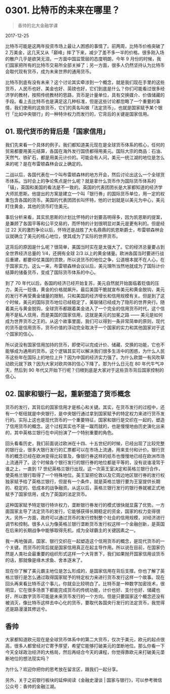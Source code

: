 # 0301. 比特币的未来在哪里？

> 香帅的北大金融学课

2017-12-25


比特币可能是这两年投资市场上最让人困惑的事情了。前两周，比特币价格突破了 2 万美金，这几天又从「巅峰」摔了下来，减少了差不多一半的价格。很多刚入场的散户几乎是欲哭无泪，一方面中国监管层的态度明朗，今年 9 月份的时候，我们国家把所有的比特币交易所全部关掉了；另一方面，很多人仍然坚持认为比特币会取代现有货币，成为未来世界的通用货币。

比特币到底有没有未来？这个讨论其实牵涉到一个概念，就是我们现在手里的这些货币，人民币也好、美金也好、英镑也好，它们到底是什么？你们可能看过很多经济学的教材，按照传统教材的思路，货币是计量单位，具有交换媒介、价值储藏的手段。看上去比特币也是满足这几种标准，但是这些讨论都忽略了一个重要的事情，我们使用的这些货币，它们的真名叫做「法定货币」，也就是国家赋予某个银行「比如中央银行」的一种特许权力而发行的，它背后的关键是国家信用。

## 01. 现代货币的背后是「国家信用」

我们先来看一个具体的例子。我们都知道美元现在是全球货币体系的核心，任何的贸易都要用美元结算，各国在海外发行国债都得用美元。国际大宗的商品：石油、天然气、铁矿石，都是用美元计价的。可能会有人问，美元一统江湖的地位是怎么来的呢？是在布雷顿森林会议上确定的。

二战以后，各国代表在一个叫布雷顿森林的地方开会，然后讨论出这么一个全球货币体系。当时会上的争论焦点是什么呢？就是拿什么货币作为国际货币体系的「锚」，英国和美国的看法是不一致的。英国的代表团团长是大家都知道的经济学大师凯恩斯。他提出的方案是建立一个叫「银行券」的国际货币单位，用一定的权重包含各国的货币。美国的代表团团长叫怀特，他的计划就是以美元为中心，美元盯住黄金，其他的货币盯住美元。

事后分析来看，其实凯恩斯的计划比怀特的计划要高明得多，因为凯恩斯的提案，是兼顾了各国平等和公平交易的，而怀特的计划很明显对美元是更有利的。但是经过 22 天的激烈争论以后，怀特还是战胜了大名鼎鼎的凯恩斯爵士，布雷顿森林会议就确立了美元的核心地位，使其成为了实际的世界货币。

这背后的原因是什么呢？很简单，美国当时实在是太强大了。它的经济总量要占到全世界经济总量的 1/4，还拥有全球 2/3 以上的黄金储量。欧洲各国当时要进行战后重建，都要仰仗美国的贷款，所以说货币的地位之争，公道根本就不在人心，在于国家实力。这么一来，布雷顿森林会议以后，美元理所当然地就成为了国际计价结算的储备货币，变成了国际货币体系的中心。

到了 70 年代以后，各国的经济已经开始复苏，美元自然就开始面临着贬值的压力，美元一贬值，黄金的价格就飙升。最后美国干脆就宣布美元和黄金脱钩，美元的发行不再受黄金储量的限制，只和美国的经济增长和信用规模有关。但是到了这个时候，美元的国际货币地位已经稳定了，美联储已经成为了隐形的世界央行。随着美元与黄金脱钩，全球货币都跟着美金进入了一个完全的信用货币时代，这个信用不是私人信用，而是美国的国家信用，这就是美元的加冕之路 —— 美元是如何成为世界货币之王的。从这个故事里面，我们可以得到一条非常简单的原则，现代的货币是信用货币，货币价值的浮动完全取决于一个国家的实力和其他国家对于这个国家的信心。

所以说没有国家信用加持的货币，即使可以完成计价、储藏、交换的功能，它也不能够成为通用的货币。这个逻辑其实可以解决我们很多生活中的困惑，为什么人民币这些年在国际上的地位上升？因为中国的经济实力强了。为什么欧盟一有风吹草动欧元就下跌？因为大家对欧共体的信心下降了。那为什么日元在 80 年代牛气冲天，然后到 90 年代又开始下行呢？归根到底是大家对于这些货币背后国家控制的信心。

## 02. 国家和银行一起，重新塑造了货币概念

货币的发行，其背后的国家信用才是核心和关键。其实，在货币发行的过程中，还有一个枢纽就是中央银行，是中央银行通过拿到国家赋予的特定权力来进行货币发行的。实际上这也是现代货币的一个重要特征，国家和银行是交织在一起的，塑造了信用货币的概念。这个过程其实也不是一蹴而就的，也是慢慢地由历史演化出来的，其中英格兰银行在中间扮演了一个特别重要的角色。

回头看看历史，我们前面说过欧洲在十四、十五世纪的时候，已经出现了比较完整的银行业，很多大银行发行的汇票都可以在市场上流通，用来支付和计价。银行货币的概念已经在欧洲变得比较普及，像银行券这样的纸币也慢慢地已经在欧洲市场上流通开了。这个时候各个银行发行的银行券的地位都是平等的，没有说谁凌驾于谁之上，一直到 17 世纪英格兰银行出现。这一次英王室决定和英格兰银行合作，使英格兰银行取得了一个特殊地位。英王室把伦敦以及它周边地区银行券的发行权独家赋予给了英格兰银行，但是有一个条件，就是英格兰银行要为王室提供长期的、稳定的、低成本的战争融资。从这以后，英格兰银行发行的银行券就被正式地赋予了国家信用，成为了英国的法定货币。

这种国家赋予特定银行特许权力，垄断银行券发行的模式很快就显露了优势。一方面国家主导了法定货币的发行，它能够获得长期稳定的资金，国家的权力变得很大。另外一方面，政府可以通过货币的发行控制整个社会的信用规模，对经济进行调节和控制。很多人认为像英格兰银行垄断货币发行权这样一个金融创新，是英国在后来的长期战争中能够取得先机，成为全球霸主的关键因素之一。

我一再地强调，国家、银行交织在一起塑造这个信用货币的概念，是现代货币的一个关键。而货币的背后就是国家信用真正在起主导作用。所以说在目前，在国家仍然是人类社会最重要的组织形式这样一个大背景下，我们如果抛开国家信用谈货币的话，那就像是缘木求鱼、舍本逐末了。

现在你了解了美元霸主地位是怎么形成的，是国家信用在背后支撑。你也了解了英格兰银行是怎么通过取得国家赋予的特定权力来进行货币发行这样一个故事。现在回头再来看比特币这个事儿，你就会比较明白了。比特币是一种数字加密技术，很明显，它在很多场景下都能完成货币的传统功能，计价也好、支付也好、储藏也好，所以数字货币可能是未来货币发行的一个方向。但是只要国家这个概念还没有被消灭，像比特币这样去中心化的货币，要取代各国央行发行的法定货币，我觉得还是路漫漫其修远兮。

## 香帅

大家都知道欧元现在是全球货币体系中的第二大货币，仅次于美元，欧元的起点很高，很多人都曾经对它寄予厚望，希望它能够打破美元的垄断地位。那么你看一下今天全球政治经济的大格局，然后再结合今天的课程，你觉得靠欧元来打破美元垄断地位的想法现实吗？

为什么？欢迎你把你的思考放在留言区，跟我们一起分享。

另外，关于之前银行板块的延伸阅读《金融史漫谈 | 国家与银行》，可以参考微信公众号：香帅的金融江湖。

